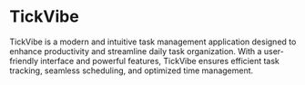 # TickVibe
TickVibe is a modern and intuitive task management application designed to enhance productivity and streamline daily task organization. With a user-friendly interface and powerful features, TickVibe ensures efficient task tracking, seamless scheduling, and optimized time management.
